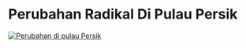 # Perubahan Radikal Di Pulau Persik

[![Perubahan di pulau Persik](images/perubahan-di-pulau-persik.jpg)](https://youtube.com/clip/UgkxyCst_JJXnhWDLQ6em83D1B8T0aXj87Yg)




